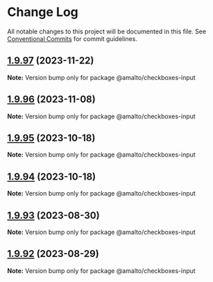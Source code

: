 # Change Log

All notable changes to this project will be documented in this file.
See [Conventional Commits](https://conventionalcommits.org) for commit guidelines.

## [1.9.97](https://github.com/amalto/platform6-ui-components/compare/@amalto/checkboxes-input@1.9.96...@amalto/checkboxes-input@1.9.97) (2023-11-22)

**Note:** Version bump only for package @amalto/checkboxes-input

## [1.9.96](https://github.com/amalto/platform6-ui-components/compare/@amalto/checkboxes-input@1.9.95...@amalto/checkboxes-input@1.9.96) (2023-11-08)

**Note:** Version bump only for package @amalto/checkboxes-input

## [1.9.95](https://github.com/amalto/platform6-ui-components/compare/@amalto/checkboxes-input@1.9.94...@amalto/checkboxes-input@1.9.95) (2023-10-18)

**Note:** Version bump only for package @amalto/checkboxes-input

## [1.9.94](https://github.com/amalto/platform6-ui-components/compare/@amalto/checkboxes-input@1.9.93...@amalto/checkboxes-input@1.9.94) (2023-10-18)

**Note:** Version bump only for package @amalto/checkboxes-input

## [1.9.93](https://github.com/amalto/platform6-ui-components/compare/@amalto/checkboxes-input@1.9.92...@amalto/checkboxes-input@1.9.93) (2023-08-30)

**Note:** Version bump only for package @amalto/checkboxes-input

## [1.9.92](https://github.com/amalto/platform6-ui-components/compare/@amalto/checkboxes-input@1.9.91...@amalto/checkboxes-input@1.9.92) (2023-08-29)

**Note:** Version bump only for package @amalto/checkboxes-input
